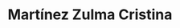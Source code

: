 ---
title: "Martínez Zulma Cristina"
url: /ciudad-autonoma-de-buenos-aires/martinez-zulma-cristina/
shop: comodidad
---